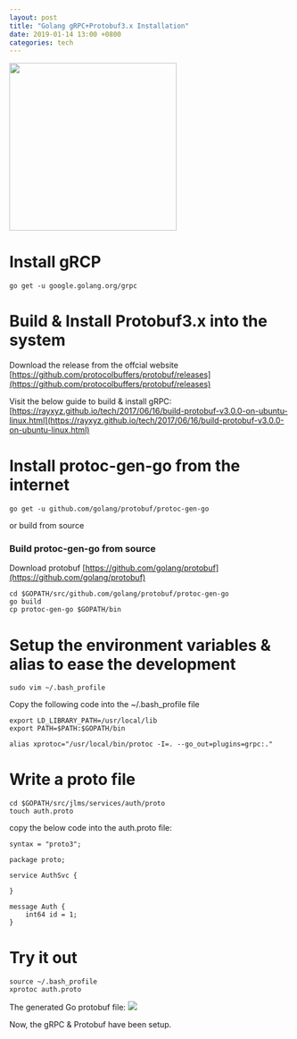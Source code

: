 ```yaml
---
layout: post
title: "Golang gRPC+Protobuf3.x Installation"
date: 2019-01-14 13:00 +0800
categories: tech
---
```


<img src="https://rayxyz.github.io/assets/images/general/grpc-pic.png" width="300" height="300">

# Install gRCP
```
go get -u google.golang.org/grpc
```

# Build & Install Protobuf3.x into the system
Download the release from the offcial website
[https://github.com/protocolbuffers/protobuf/releases](https://github.com/protocolbuffers/protobuf/releases)

Visit the below guide to build & install gRPC:
[https://rayxyz.github.io/tech/2017/06/16/build-protobuf-v3.0.0-on-ubuntu-linux.html](https://rayxyz.github.io/tech/2017/06/16/build-protobuf-v3.0.0-on-ubuntu-linux.html)

# Install protoc-gen-go from the internet
```
go get -u github.com/golang/protobuf/protoc-gen-go
```
or build from source
### Build protoc-gen-go from source
Download protobuf 
[https://github.com/golang/protobuf](https://github.com/golang/protobuf)
```
cd $GOPATH/src/github.com/golang/protobuf/protoc-gen-go
go build
cp protoc-gen-go $GOPATH/bin
```

# Setup the environment variables & alias to ease the development
```
sudo vim ~/.bash_profile
```
Copy the following code into the ~/.bash_profile file
```
export LD_LIBRARY_PATH=/usr/local/lib
export PATH=$PATH:$GOPATH/bin

alias xprotoc="/usr/local/bin/protoc -I=. --go_out=plugins=grpc:."
```

# Write a proto file 
```
cd $GOPATH/src/jlms/services/auth/proto
touch auth.proto
```

copy the below code into the auth.proto file:
```
syntax = "proto3";

package proto;

service AuthSvc {

}

message Auth {
    int64 id = 1;
}
```

# Try it out
```
source ~/.bash_profile
xprotoc auth.proto
```

The generated Go protobuf file:
[![](https://rayxyz.github.io/assets/images/general/protobuf-generated-file.png)](https://rayxyz.github.io/assets/images/general/protobuf-generated-file.png)

Now, the gRPC & Protobuf have been setup.

